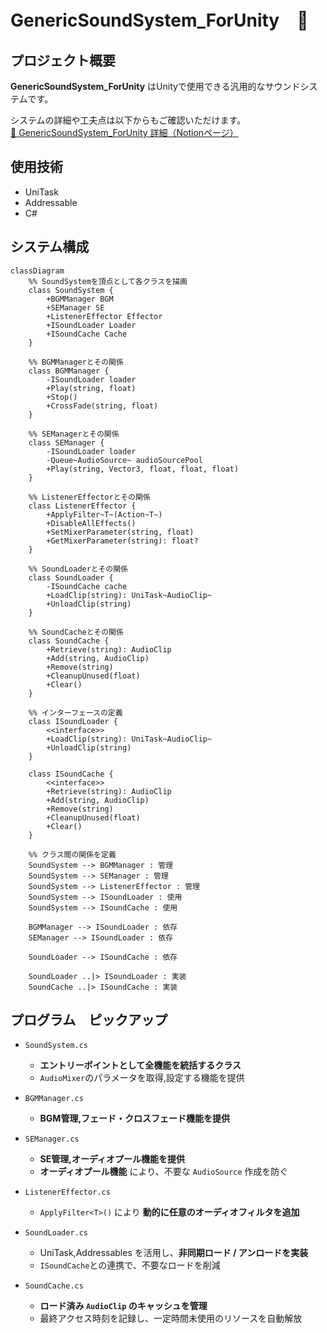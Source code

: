 # GenericSoundSystem_ForUnity　🎵

## プロジェクト概要
**GenericSoundSystem_ForUnity** はUnityで使用できる汎用的なサウンドシステムです。

システムの詳細や工夫点は以下からもご確認いただけます。<br>
[🔗 GenericSoundSystem_ForUnity 詳細（Notionページ）](https://picturesque-kayak-ac4.notion.site/195281634a16801e831bcebebff41161?pvs=4)

## 使用技術
- UniTask
- Addressable
- C#

## システム構成
``` mermaid
classDiagram
    %% SoundSystemを頂点として各クラスを描画
    class SoundSystem {
        +BGMManager BGM
        +SEManager SE
        +ListenerEffector Effector
        +ISoundLoader Loader
        +ISoundCache Cache
    }

    %% BGMManagerとその関係
    class BGMManager {
        -ISoundLoader loader
        +Play(string, float)
        +Stop()
        +CrossFade(string, float)
    }

    %% SEManagerとその関係
    class SEManager {
        -ISoundLoader loader
        -Queue~AudioSource~ audioSourcePool
        +Play(string, Vector3, float, float, float)
    }

    %% ListenerEffectorとその関係
    class ListenerEffector {
        +ApplyFilter~T~(Action~T~)
        +DisableAllEffects()
        +SetMixerParameter(string, float)
        +GetMixerParameter(string): float?
    }

    %% SoundLoaderとその関係
    class SoundLoader {
        -ISoundCache cache
        +LoadClip(string): UniTask~AudioClip~
        +UnloadClip(string)
    }

    %% SoundCacheとその関係
    class SoundCache {
        +Retrieve(string): AudioClip
        +Add(string, AudioClip)
        +Remove(string)
        +CleanupUnused(float)
        +Clear()
    }

    %% インターフェースの定義
    class ISoundLoader {
        <<interface>>
        +LoadClip(string): UniTask~AudioClip~
        +UnloadClip(string)
    }

    class ISoundCache {
        <<interface>>
        +Retrieve(string): AudioClip
        +Add(string, AudioClip)
        +Remove(string)
        +CleanupUnused(float)
        +Clear()
    }

    %% クラス間の関係を定義
    SoundSystem --> BGMManager : 管理
    SoundSystem --> SEManager : 管理
    SoundSystem --> ListenerEffector : 管理
    SoundSystem --> ISoundLoader : 使用
    SoundSystem --> ISoundCache : 使用

    BGMManager --> ISoundLoader : 依存
    SEManager --> ISoundLoader : 依存

    SoundLoader --> ISoundCache : 依存

    SoundLoader ..|> ISoundLoader : 実装
    SoundCache ..|> ISoundCache : 実装

```

## プログラム　ピックアップ
- `SoundSystem.cs`<br>
  - **エントリーポイントとして全機能を統括するクラス**
  - `AudioMixer`のパラメータを取得,設定する機能を提供

- `BGMManager.cs`<br>
  - **BGM管理,フェード・クロスフェード機能を提供**

- `SEManager.cs`<br>
  - **SE管理,オーディオプール機能を提供**
  - **オーディオプール機能** により、不要な `AudioSource` 作成を防ぐ
 
- `ListenerEffector.cs`<br>
  - `ApplyFilter<T>()` により **動的に任意のオーディオフィルタを追加**
 
- `SoundLoader.cs`<br>
  - UniTask,Addressables を活用し、**非同期ロード / アンロードを実装**
  - `ISoundCache`との連携で、不要なロードを削減

- `SoundCache.cs`<br>
  - **ロード済み `AudioClip` のキャッシュを管理**
  - 最終アクセス時刻を記録し、一定時間未使用のリソースを自動解放
